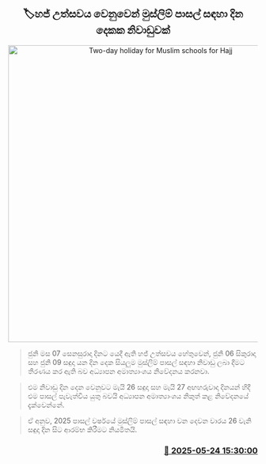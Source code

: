 <p align='center'><b><h2 align='center' title='Two-day holiday for Muslim schools for Hajj'>🏷හජ් උත්සවය වෙනුවෙන් මුස්ලිම් පාසල් සඳහා දින දෙකක නිවාඩුවක්</h2></b></p>
<p align='center'><img src='https://helakuru.sgp1.cdn.digitaloceanspaces.com/esana/images/lib/ministry-of-education-thumb.jpg' width='600' alt='Two-day holiday for Muslim schools for Hajj'></p>

> ජුනි මස 07 සෙනසුරාදා දිනට යෙදී ඇති හජ් උත්සවය හේතුවෙන්, ජුනි 06 සිකුරාදා සහ ජුනි 09 සඳුදා යන දින දෙක සියලුම මුස්ලිම් පාසල් සඳහා නිවාඩු ලබා දීමට තීරණය කර ඇති බව අධ්‍යාපන අමාත්‍යාංශය නිවේදනය කරනවා.

> එම නිවාඩු දින දෙන වෙනුවට මැයි 26 සඳුදා සහ මැයි 27 අඟහරුවාදා දිනයන් හිදී එම පාසල් පැවැත්විය යුතු බවයි අධ්‍යාපන අමාත්‍යාංශය නිකුත් කළ නිවේදනයේ දැක්වෙන්නේ.

> ඒ අනුව, 2025 පාසල් වර්ෂයේ මුස්ලිම් පාසල් සඳහා වන දෙවන වාරය 26 වැනි සඳුදා දින සිට ආරම්භ කිරීමට නියමිතයි.



<h3 align='right'><a href='https://www.helakuru.lk/esana/p/110404/'>📅 2025-05-24 15:30:00</a></h3>
